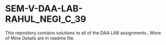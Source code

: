 # SEM-V-DAA-LAB-RAHUL_NEGI_C_39
This repository contains solutions to all of the DAA LAB assignments...More of Mine Details are in readme file.
